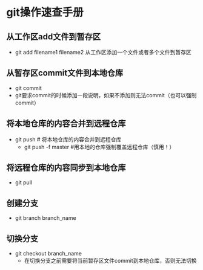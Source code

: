 # git操作速查手册

## 从工作区add文件到暂存区
+ git add filename1 filename2 从工作区添加一个文件或者多个文件到暂存区

## 从暂存区commit文件到本地仓库
+ git commit
 + git要求commit的时候添加一段说明，如果不添加则无法commit（也可以强制commit）

## 将本地仓库的内容合并到远程仓库
+ git push # 将本地仓库的内容合并到远程仓库
    + git push -f master #用本地的仓库强制覆盖远程仓库（慎用！） 

## 将远程仓库的内容同步到本地仓库 
+ git pull 

## 创建分支
+ git branch branch_name

## 切换分支
+ git checkout branch_name
    + 在切换分支之前需要将当前暂存区文件commit到本地仓库，否则无法切换

 

